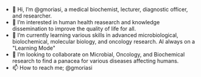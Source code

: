 - 👋 Hi, I’m @gmoriasi, a medical biochemist, lecturer, diagnostic officer, and researcher.
- 👀 I’m interested in human health reasearch and knowledge dissemination to improve the quality of life for all.
- 🌱 I’m currently learning various skills in advanced microbiological, biolochemical, molecular biology, and oncology research. Al always on a "Learning Mode"
- 💞️ I’m looking to collaborate on Microbial, Oncology, and Biochemical research to find a panacea for various diseases affecting humans.
- 📫 How to reach me; @gmoriasi

<!---
gmoriasi/gmoriasi is a ✨ special ✨ repository because its `README.md` (this file) appears on your GitHub profile.
You can click the Preview link to take a look at your changes.
--->
